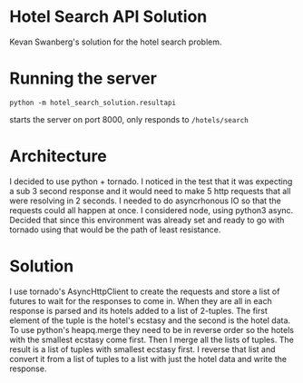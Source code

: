 # Hotel Search API Solution

Kevan Swanberg's solution for the hotel search problem.

# Running the server

`python -m hotel_search_solution.resultapi`

starts the server on port 8000, only responds to `/hotels/search`


# Architecture

I decided to use python + tornado. I noticed in the test that it was expecting a sub 3 second response and it would need to
make 5 http requests that all were resolving in 2 seconds. I needed to do asyncrhonous IO so that the requests could all happen at once.
I considered node, using python3 async. Decided that since this environment was already set and ready to go with tornado using that
would be the path of least resistance.

# Solution

I use tornado's AsyncHttpClient to create the requests and store a list of futures to wait for the responses to come in.
When they are all in each response is parsed and its hotels added to a list of 2-tuples.
The first element of the tuple is the hotel's ecstasy and the second is the hotel data.
To use python's heapq.merge they need to be in reverse order so the hotels with the smallest ecstasy come first.
Then I merge all the lists of tuples. The result is a list of tuples with smallest ecstasy first.
I reverse that list and convert it from a list of tuples to a list with just the hotel data and write the response.
